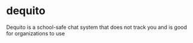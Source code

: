 # dequito
Dequito is a school-safe chat system that does not track you and is good for organizations to use
